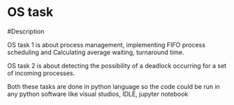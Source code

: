 # OS task

#Description


OS task 1 is about process management, implementing FIFO process scheduling and Calculating average waiting, turnaround time. 

OS task 2 is about detecting the possibility of a deadlock occurring for a set of incoming processes. 

Both these tasks are done in python language so the code could be run in any python software like visual studios, IDLE, jupyter notebook

